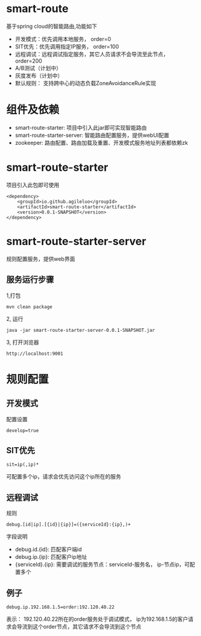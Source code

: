 # smart-route
基于spring cloud的智能路由,功能如下

 * 开发模式：优先调用本地服务， order=0
 * SIT优先：优先调用指定IP服务， order=100
 * 远程调试：远程调试指定服务，其它人员请求不会导流至此节点， order=200
 * A/B测试（计划中）
 * 灰度发布（计划中）
 * 默认规则： 支持跨中心的动态负载ZoneAvoidanceRule实现

# 组件及依赖

 * smart-route-starter: 项目中引入此jar即可实现智能路由
 * smart-route-starter-server: 智能路由配置服务，提供webUI配置
 * zookeeper: 路由配置、路由加载及重置、开发模式服务地址列表都依赖zk

# smart-route-starter
项目引入此包即可使用
	
	<dependency>
		<groupId>io.github.agileluo</groupId>
		<artifactId>smart-route-starter</artifactId>
		<version>0.0.1-SNAPSHOT</version>
	</dependency>

# smart-route-starter-server
规则配置服务，提供web界面

## 服务运行步骤

1,打包

    mvn clean package

2, 运行

    java -jar smart-route-starter-server-0.0.1-SNAPSHOT.jar
    
3, 打开浏览器

    http://localhost:9001
    
# 规则配置

## 开发模式

配置设置

	develop=true
	
## SIT优先

	sit=ip(,ip)*

可配置多个ip，请求会优先访问这个ip所在的服务

## 远程调试

规则

    debug.[id|ip].[{id}|{ip}]=({serviceId}:{ip},)+
    
字段说明

* debug.id.{id}: 匹配客户端id
* debug.ip.{ip}: 匹配客户ip地址
* {serviceId}.{ip}: 需要调试的服务节点：serviceId-服务名， ip-节点ip，可配置多个

## 例子

    debug.ip.192.168.1.5=order:192.120.40.22
    
表示： 192.120.40.22所在的order服务处于调试模式， ip为192.168.1.5的客户请求会导流到这个order节点，其它请求不会导流到这个节点
